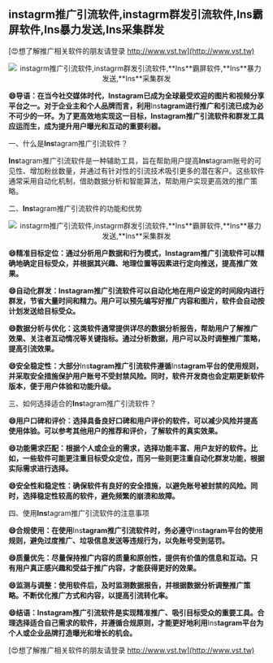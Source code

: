 ## **instagrm推广引流软件,instagrm群发引流软件,**Ins**霸屏软件,**Ins**暴力发送,**Ins**采集群发**

[😍想了解推广相关软件的朋友请登录 http://www.vst.tw](http://www.vst.tw)

 <center><img src="https://vst.tw/MP4/tuiguang/png/2.png" alt="instagrm推广引流软件,instagrm群发引流软件,**Ins**霸屏软件,**Ins**暴力发送,**Ins**采集群发"></center>

**😄导语：在当今社交媒体时代，**Ins**tagram已成为全球最受欢迎的图片和视频分享平台之一。对于企业主和个人品牌而言，利用**Ins**tagram进行推广和引流已成为必不可少的一环。为了更高效地实现这一目标，**Ins**tagram推广引流软件和群发工具应运而生，成为提升用户曝光和互动的重要利器。**

一、什么是**Ins**tagram推广引流软件？

**Ins**tagram推广引流软件是一种辅助工具，旨在帮助用户提高**Ins**tagram账号的可见性、增加粉丝数量，并通过有针对性的引流技术吸引更多的潜在客户。这些软件通常采用自动化机制，借助数据分析和智能算法，帮助用户实现更高效的推广策略。

二、**Ins**tagram推广引流软件的功能和优势

 <center><img src="https://vst.tw/MP4/tuiguang/png/0.png" alt="instagrm推广引流软件,instagrm群发引流软件,**Ins**霸屏软件,**Ins**暴力发送,**Ins**采集群发"></center>

**😄精准目标定位：通过分析用户数据和行为模式，**Ins**tagram推广引流软件可以精确地确定目标受众，并根据其兴趣、地理位置等因素进行定向推送，提高推广效果。**

**😄自动化群发：**Ins**tagram推广引流软件可以自动化地在用户设定的时间段内进行群发，节省大量时间和精力。用户可以预先编写好推广内容和图片，软件会自动按计划发送给目标受众。**

**😄数据分析与优化：这类软件通常提供详尽的数据分析报告，帮助用户了解推广效果、关注者互动情况等关键指标。通过分析数据，用户可以及时调整推广策略，提高引流效果。**

**😄安全稳定性：大部分**Ins**tagram推广引流软件遵循**Ins**tagram平台的使用规则，并采取安全措施保护用户账号不受封禁风险。同时，软件开发商也会定期更新软件版本，便于用户体验和功能升级。**

三、如何选择适合的**Ins**tagram推广引流软件？

**😄用户口碑和评价：选择具备良好口碑和用户评价的软件，可以减少风险并提高使用体验。可以参考其他用户的推荐和评价，了解软件的真实效果。**

**😄功能需求匹配：根据个人或企业的需求，选择功能丰富、用户友好的软件。比如，一些软件可能更注重目标受众定位，而另一些则更注重自动化群发功能，根据实际需求进行选择。**

**😄安全性和稳定性：确保软件有良好的安全措施，以避免账号被封禁的风险。同时，选择稳定性较高的软件，避免频繁的崩溃和故障。**

四、使用**Ins**tagram推广引流软件的注意事项

**😄合规使用：在使用**Ins**tagram推广引流软件时，务必遵守**Ins**tagram平台的使用规则，避免过度推广、垃圾信息发送等违规行为，以免账号受到惩罚。**

**😄质量优先：尽量保持推广内容的质量和原创性，提供有价值的信息和互动。只有用户真正感兴趣和受益于推广内容，才能获得更好的效果。**

**😄监测与调整：使用软件后，及时监测数据报告，并根据数据分析调整推广策略。不断优化推广方式和内容，以提高引流转化率。**

**😄结语：**Ins**tagram推广引流软件是实现精准推广、吸引目标受众的重要工具。合理选择适合自己需求的软件，并遵循合规原则，才能更好地利用**Ins**tagram平台为个人或企业品牌打造曝光和增长的机会。**

[😍想了解推广相关软件的朋友请登录 http://www.vst.tw](http://www.vst.tw)



